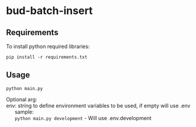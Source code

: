 # bud-batch-insert

## Requirements
To install python required libraries:
```
pip install -r requirements.txt
```

## Usage

```
python main.py
```

Optional arg:  
env: string to define environment variables to be used, if empty will use .env  
&nbsp;&nbsp;&nbsp;&nbsp;&nbsp;&nbsp;sample:  
&nbsp;&nbsp;&nbsp;&nbsp;&nbsp;&nbsp;`python main.py development` - Will use .env.development
